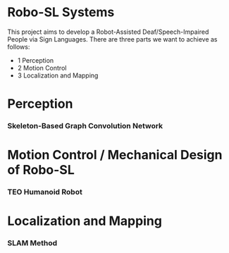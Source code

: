 # Robo-SL Systems

This project aims to develop a Robot-Assisted Deaf/Speech-Impaired People via Sign Languages.
There are three parts we want to achieve as follows:
* 1 Perception
* 2 Motion Control
* 3 Localization and Mapping 

# Perception
### Skeleton-Based Graph Convolution Network

# Motion Control / Mechanical Design of Robo-SL
### TEO Humanoid Robot


# Localization and Mapping
### SLAM Method

